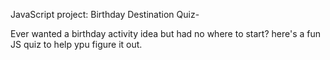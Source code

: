 JavaScript project: Birthday Destination Quiz- 

Ever wanted a birthday activity idea but had no where to start? here's a fun JS quiz to help ypu figure it out. 
